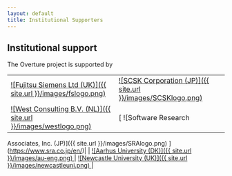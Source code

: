 ```yaml
---
layout: default
title: Institutional Supporters
---
```


## Institutional support

The Overture project is supported by

|||
|----|----|
| [ ![Fujitsu Siemens Ltd (UK)]({{ site.url }}/images/fslogo.png) ](http://uk.fujitsu.com)				| [ ![SCSK Corporation (JP)]({{ site.url }}/images/SCSKlogo.png) ](http://www.scsk.jp/index_en.html) |
| [ ![West Consulting B.V. (NL)]({{ site.url }}/images/westlogo.png) ](http://www.west.nl)              | [ ![Software Research
Associates, Inc. (JP)]({{ site.url }}/images/SRAlogo.png) ]
(https://www.sra.co.jp/en/)|
| [ ![Aarhus University (DK)]({{ site.url }}/images/au-eng.png) ](http://eng.au.dk/en/) | [ ![Newcastle University (UK)]({{ site.url }}/images/newcastleuni.png) ](http://www.ncl.ac.uk/) |

